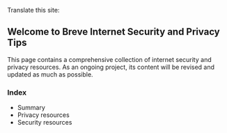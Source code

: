 Translate this site:

## Welcome to Breve Internet Security and Privacy Tips

This page contains a comprehensive collection of internet security and privacy resources. As an ongoing project, its content will be revised and updated as much as possible. 

### Index

- Summary
- Privacy resources
- Security resources


